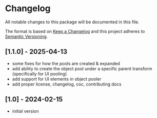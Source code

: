 # Changelog
All notable changes to this package will be documented in this file.

The format is based on [Keep a Changelog](http://keepachangelog.com/en/1.0.0/)
and this project adheres to [Semantic Versioning](http://semver.org/spec/v2.0.0.html).

## [1.1.0] - 2025-04-13
- some fixes for how the pools are created & expanded
- add ability to create the object pool under a specific parent transform (specifically for UI pooling)
- add support for UI elements in object pooler
- add proper license, changelog, coc, contributing docs

## [1.0] - 2024-02-15
- initial version
